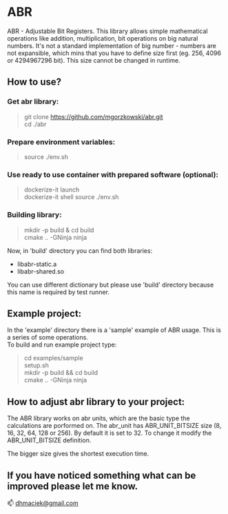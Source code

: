 # ABR

ABR - Adjustable Bit Registers. This library allows simple mathematical operations like addition, multiplication, bit operations on big natural numbers. It's not a standard implementation of big number - numbers are not expansible, which mins that you have to define size first (eg. 256, 4096 or 4294967296 bit). This size cannot be changed in runtime.

## How to use?

### Get abr library:
> git clone https://github.com/mgorzkowski/abr.git  
> cd ./abr   

### Prepare environment variables:
> source ./env.sh

### Use ready to use container with prepared software (optional):
> dockerize-it launch  
> dockerize-it shell
> source ./env.sh

### Building library:
> mkdir -p build & cd build  
> cmake .. -GNinja
> ninja

Now, in 'build' directory you can find both libraries:
- libabr-static.a
- libabr-shared.so

You can use different dictionary but please use 'build' directory because this name is required by test runner.

## Example project:
In the 'example' directory there is a 'sample' example of ABR usage. This is a series of some operations.  
To build and run example project type:
> cd examples/sample  
> setup.sh  
> mkdir -p build && cd build  
> cmake .. -GNinja
> ninja  

## How to adjust abr library to your project:
The ABR library works on abr units, which are the basic type the calculations are porformed on.
The abr_unit has ABR_UNIT_BITSIZE size (8, 16, 32, 64, 128 or 256). By default it is set to 32.
To change it modify the ABR_UNIT_BITSIZE definition.

The bigger size gives the shortest execution time.


## If you have noticed something what can be improved please let me know.  
:mailbox: dhmaciek@gmail.com
